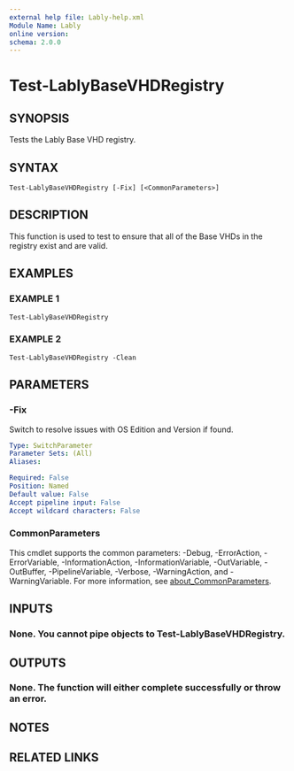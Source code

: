 ```yaml
---
external help file: Lably-help.xml
Module Name: Lably
online version:
schema: 2.0.0
---
```


# Test-LablyBaseVHDRegistry

## SYNOPSIS
Tests the Lably Base VHD registry.

## SYNTAX

```
Test-LablyBaseVHDRegistry [-Fix] [<CommonParameters>]
```

## DESCRIPTION
This function is used to test to ensure that all of the Base VHDs in the registry exist and are valid.

## EXAMPLES

### EXAMPLE 1
```
Test-LablyBaseVHDRegistry
```

### EXAMPLE 2
```
Test-LablyBaseVHDRegistry -Clean
```

## PARAMETERS

### -Fix
Switch to resolve issues with OS Edition and Version if found.

```yaml
Type: SwitchParameter
Parameter Sets: (All)
Aliases:

Required: False
Position: Named
Default value: False
Accept pipeline input: False
Accept wildcard characters: False
```

### CommonParameters
This cmdlet supports the common parameters: -Debug, -ErrorAction, -ErrorVariable, -InformationAction, -InformationVariable, -OutVariable, -OutBuffer, -PipelineVariable, -Verbose, -WarningAction, and -WarningVariable. For more information, see [about_CommonParameters](http://go.microsoft.com/fwlink/?LinkID=113216).

## INPUTS

### None. You cannot pipe objects to Test-LablyBaseVHDRegistry.
## OUTPUTS

### None. The function will either complete successfully or throw an error.
## NOTES

## RELATED LINKS
